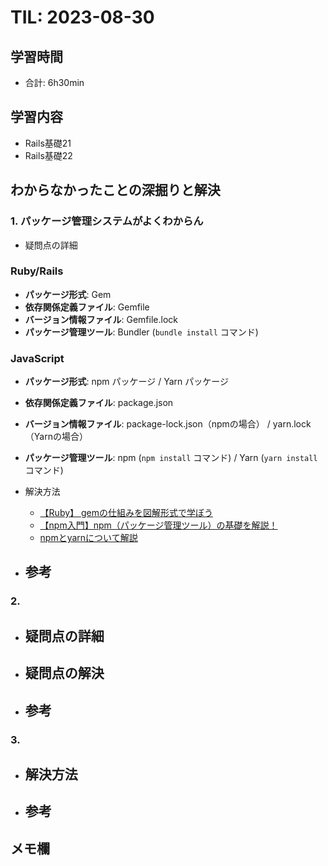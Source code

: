 # TIL: 2023-08-30

## 学習時間
- 合計: 6h30min

## 学習内容
- Rails基礎21
- Rails基礎22

## わからなかったことの深掘りと解決
### 1. パッケージ管理システムがよくわからん
- 疑問点の詳細

### Ruby/Rails
- **パッケージ形式**: Gem
- **依存関係定義ファイル**: Gemfile
- **バージョン情報ファイル**: Gemfile.lock
- **パッケージ管理ツール**: Bundler (`bundle install` コマンド)

### JavaScript
- **パッケージ形式**: npm パッケージ / Yarn パッケージ
- **依存関係定義ファイル**: package.json
- **バージョン情報ファイル**: package-lock.json（npmの場合） / yarn.lock（Yarnの場合）
- **パッケージ管理ツール**: npm (`npm install` コマンド) / Yarn (`yarn install` コマンド)

- 解決方法
  - [【Ruby】 gemの仕組みを図解形式で学ぼう](https://pikawaka.com/ruby/how-gem-works)
  - [【npm入門】npm（パッケージ管理ツール）の基礎を解説！](https://agency-star.co.jp/column/npm)
  - [npmとyarnについて解説](https://zenn.dev/hinoshin/articles/aadfdd7ba958a9)

- 参考
  - 
### 2. 
- 疑問点の詳細
  - 
- 疑問点の解決
  -
- 参考
  -
### 3. 
- 解決方法
  - 
- 参考
  - 

## メモ欄
